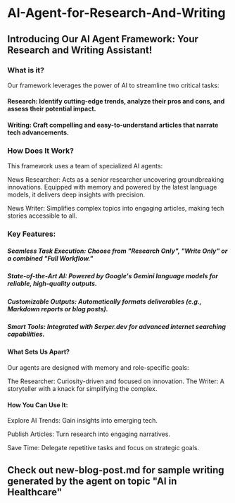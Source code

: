 # AI-Agent-for-Research-And-Writing

## Introducing Our AI Agent Framework: Your Research and Writing Assistant!

### What is it? 
Our framework leverages the power of AI to streamline two critical tasks:

#### Research: Identify cutting-edge trends, analyze their pros and cons, and assess their potential impact.
#### Writing: Craft compelling and easy-to-understand articles that narrate tech advancements.

### How Does It Work?

This framework uses a team of specialized AI agents:

News Researcher: Acts as a senior researcher uncovering groundbreaking innovations. Equipped with memory and powered by the latest language models, it delivers deep insights with precision.

News Writer: Simplifies complex topics into engaging articles, making tech stories accessible to all.

### Key Features:

##### Seamless Task Execution: Choose from "Research Only", "Write Only" or a combined "Full Workflow."
##### State-of-the-Art AI: Powered by Google's Gemini language models for reliable, high-quality outputs.
##### Customizable Outputs: Automatically formats deliverables (e.g., Markdown reports or blog posts).
##### Smart Tools: Integrated with Serper.dev for advanced internet searching capabilities.

#### What Sets Us Apart?
Our agents are designed with memory and role-specific goals:

The Researcher: Curiosity-driven and focused on innovation.
The Writer: A storyteller with a knack for simplifying the complex.

#### How You Can Use It:

Explore AI Trends: Gain insights into emerging tech.

Publish Articles: Turn research into engaging narratives.

Save Time: Delegate repetitive tasks and focus on strategic goals.

## Check out new-blog-post.md for sample writing generated by the agent on topic "AI in Healthcare"
